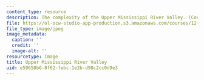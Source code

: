 ```yaml
---
content_type: resource
description: The complexity of the Upper Mississippi River Valley. (Courtesy of USGS.)
file: https://ol-ocw-studio-app-production.s3.amazonaws.com/courses/12-517-dynamics-of-complex-systems-complexity-in-ecology-spring-2000/e59658b68f62febc1e2bd98c2cc0d9e3_dsoballe_5001293.jpg
file_type: image/jpeg
image_metadata:
  caption: ''
  credit: ''
  image-alt: ''
resourcetype: Image
title: Upper Mississippi River Valley
uid: e59658b6-8f62-febc-1e2b-d98c2cc0d9e3
---
```

